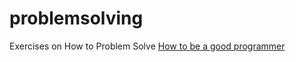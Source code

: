 # problemsolving
Exercises on How to Problem Solve
[How to be a good programmer](https://medium.freecodecamp.org/how-to-be-a-great-programmer-34939494996d)
